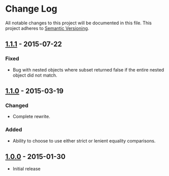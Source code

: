 # Change Log
All notable changes to this project will be documented in this file.
This project adheres to [Semantic Versioning](http://semver.org/).

## [1.1.1] - 2015-07-22
### Fixed
- Bug with nested objects where subset returned false if the entire nested object did not match.

## [1.1.0] - 2015-03-19
### Changed
- Complete rewrite.

### Added
- Ability to choose to use either strict or lenient equality comparisons.

## [1.0.0] - 2015-01-30
- Initial release

[1.1.1]: https://github.com/staygrimm/obj-subset/compare/1.1.1...HEAD
[1.1.0]: https://github.com/staygrimm/obj-subset/compare/1.1.0...1.1.1
[1.0.0]: https://github.com/staygrimm/obj-subset/compare/1.1.0...v1.1.0
